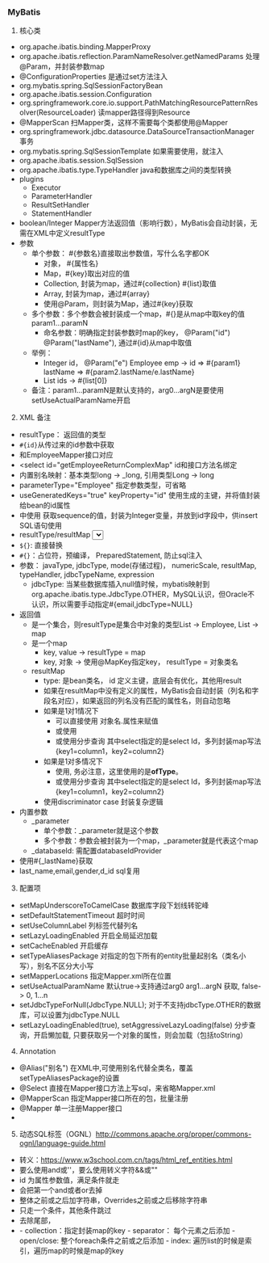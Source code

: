### MyBatis

1. 核心类
- org.apache.ibatis.binding.MapperProxy
- org.apache.ibatis.reflection.ParamNameResolver.getNamedParams 处理@Param，并封装参数map
- @ConfigurationProperties 是通过set方法注入
- org.mybatis.spring.SqlSessionFactoryBean
- org.apache.ibatis.session.Configuration
- org.springframework.core.io.support.PathMatchingResourcePatternResolver(ResourceLoader) 读mapper路径得到Resource
- @MapperScan 扫Mapper类，这样不需要每个类都使用@Mapper
- org.springframework.jdbc.datasource.DataSourceTransactionManager 事务
- org.mybatis.spring.SqlSessionTemplate 如果需要使用，就注入
- org.apache.ibatis.session.SqlSession 
- org.apache.ibatis.type.TypeHandler java和数据库之间的类型转换
- plugins
    - Executor
    - ParameterHandler
    - ResultSetHandler
    - StatementHandler
- boolean/Integer Mapper方法返回值（影响行数），MyBatis会自动封装，无需在XML中定义resultType
- 参数
    - 单个参数： #{参数名}直接取出参数值，写什么名字都OK
        - 对象， #{属性名}
        - Map，#{key}取出对应的值
        - Collection, 封装为map，通过#{collection} #{list}取值
        - Array, 封装为map，通过#{array}
        - 使用@Param，则封装为Map，通过#{key}获取
    - 多个参数：多个参数会被封装成一个map，#{}是从map中取key的值 param1...paramN
        - 命名参数：明确指定封装参数时map的key， @Param("id") @Param("lastName"), 通过#{id}从map中取值
    - 举例：
        - Integer id， @Param("e") Employee emp -> id => #{param1} lastName => #{param2.lastName/e.lastName}
        - List<Integer> ids -> #{list[0]}
    - 备注：param1...paramN是默认支持的，arg0...argN是要使用setUseActualParamName开启


2. XML 备注
- resultType： 返回值的类型
- `#{id}`从传过来的id参数中获取
- <mapper namespace="com.sonic.mapper.EmployeeMapper"> 和EmployeeMapper接口对应
- <select id="getEmployeeReturnComplexMap" id和接口方法名绑定
- 内置别名映射：基本类型long -> _long, 引用类型Long -> long
- parameterType="Employee" 指定参数类型，可省略
- useGeneratedKeys="true" keyProperty="id" 使用生成的主键，并将值封装给bean的id属性
- <insert> 中使用<selectKey keyProperty="id" order="before" resultType="int"> 获取sequence的值，封装为Integer变量，并放到id字段中，供insert SQL语句使用
- resultType/resultMap <select>两者必须有其一
- `${}`: 直接替换 
- `#{}`：占位符，预编译， PreparedStatement, 防止sql注入
- 参数： javaType, jdbcType, mode(存储过程)， numericScale, resultMap, typeHandler, jdbcTypeName, expression
    - jdbcType: 当某些数据库插入null值时候，mybatis映射到org.apache.ibatis.type.JdbcType.OTHER，MySQL认识，但Oracle不认识，所以需要手动指定#{email,jdbcType=NULL}
- 返回值
    - 是一个集合，则resultType是集合中对象的类型List<Employee> -> Employee, List<Map> -> map
    - 是一个map
        - key, value -> resultType = map
        - key, 对象 -> 使用@MapKey指定key， resultType = 对象类名
    - resultMap
        - type: 是bean类名， id 定义主键，底层会有优化，其他用result
        - 如果在resultMap中没有定义的属性，MyBatis会自动封装（列名和字段名对应），如果返回的列名没有匹配的属性名，则自动忽略
        - 如果是1对1情况下
            - 可以直接使用<result column="dept_name" property="department.departmentName"/> 对象名.属性来赋值
            - 或使用 <association property="department" javaType="Department"> <id column="did" property="id"/>
            - 或使用分步查询 <association property="department" select="com.sonic.mapper.DepartmentMapper.getDeptById" column="{id=d_id}"> 其中select指定的是select Id，多列封装map写法{key1=column1，key2=column2}
        - 如果是1对多情况下
            - 使用<collection property="employees" ofType="Employee">, 务必注意，这里使用的是**ofType**。 
            - 或使用分步查询 <collection property="employees" select="com.sonic.mapper.EmployeeMapperPlus.getEmployeesByDeptId" column="{deptId=id}" fetchType="eager"> 其中select指定的是select Id，多列封装map写法{key1=column1，key2=column2}
        - 使用discriminator case 封装复杂逻辑
- 内置参数
    - _parameter
        - 单个参数：_parameter就是这个参数
        - 多个参数：参数会被封装为一个map，_parameter就是代表这个map
    - _databaseId: 需配置databaseIdProvider
- <bind name="_lastName" value="'%' + lastName + '%'"/> 使用#{_lastName}获取
- <sql id="insertColumn">last_name,email,gender,d_id</sql> <include refid="insertColumn"/> sql复用

3. 配置项
- setMapUnderscoreToCamelCase 数据库字段下划线转驼峰
- setDefaultStatementTimeout 超时时间
- setUseColumnLabel 列标签代替列名
- setLazyLoadingEnabled 开启全局延迟加载
- setCacheEnabled 开启缓存
- setTypeAliasesPackage 对指定的包下所有的entity批量起别名（类名小写），别名不区分大小写
- setMapperLocations 指定Mapper.xml所在位置
- setUseActualParamName 默认true->支持通过arg0 arg1...argN 获取, false-> 0, 1...n
- setJdbcTypeForNull(JdbcType.NULL); 对于不支持jdbcType.OTHER的数据库，可以设置为jdbcType.NULL
- setLazyLoadingEnabled(true), setAggressiveLazyLoading(false) 分步查询，开启懒加载, 只要获取另一个对象的属性，则会加载（包括toString）

4. Annotation
- @Alias("别名") 在XML中,可使用别名代替全类名，覆盖setTypeAliasesPackage的设置
- @Select 直接在Mapper接口方法上写sql，来省略Mapper.xml
- @MapperScan 指定Mapper接口所在的包，批量注册
- @Mapper 单一注册Mapper接口
- 

5. 动态SQL标签（OGNL）http://commons.apache.org/proper/commons-ognl/language-guide.html
- 转义：https://www.w3school.com.cn/tags/html_ref_entities.html
- 要么使用and或''，要么使用转义字符&amp;&amp;或&quot;&quot;
- <if test="id != null and id != 0"> id 为属性参数值，满足条件就走
- <where> 会把第一个and或者or去掉
- <trim prefix="where" prefixOverrides="and"> 整体之前或之后加字符串，Overrides之前或之后移除字符串
- <choose> <when test="id != 0"> 只走一个条件，其他条件跳过
- <set> 去除尾部，
- <foreach collection="_parameter.get(&quot;list&quot;)" item="item_id" separator="," open="(" close=")" index="i"> 
    - collection：指定封装map的key 
    - separator： 每个元素之后添加
    - open/close: 整个foreach条件之前或之后添加
    - index: 遍历list的时候是索引，遍历map的时候是map的key

